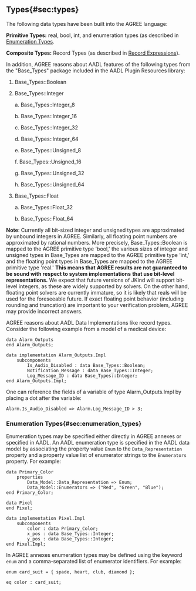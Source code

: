 ## Types{#sec:types}

The following data types have been built into the AGREE language:

**Primitive Types:** real, bool, int, and enumeration types (as described in
[Enumeration Types](03.04-Types.html#sec:enumeration_types).

**Composite Types:** Record Types (as described in
[Record Expressions](03.07-Expressions.html#sec:record_expressions)).

In addition, AGREE reasons about AADL features of the following types
from the "Base\_Types" package included in the AADL Plugin Resources
library:

1.  Base\_Types::Boolean

2.  Base\_Types::Integer

    a.  Base\_Types::Integer\_8

    b.  Base\_Types::Integer\_16

    c.  Base\_Types::Integer\_32

    d.  Base\_Types::Integer\_64

    e.  Base\_Types::Unsigned\_8

    f.  Base\_Types::Unsigned\_16

    g.  Base\_Types::Unsigned\_32

    h.  Base\_Types::Unsigned\_64

3.  Base\_Types::Float

    a.  Base\_Types::Float\_32

    b.  Base\_Types::Float\_64

**Note**: Currently all bit-sized integer and unsigned types are
approximated by unbound integers in AGREE. Similarly, all floating point
numbers are approximated by rational numbers. More precisely,
Base\_Types::Boolean is mapped to the AGREE primitive type 'bool,' the
various sizes of integer and unsigned types in Base\_Types are mapped to
the AGREE primitive type 'int,' and the floating point types in
Base\_Types are mapped to the AGREE primitive type 'real.' **This means
that** **AGREE results are not guaranteed to be sound with respect to
system implementations** **that use bit-level representations.** We
expect that future versions of JKind will support bit-level integers, as
these are widely supported by solvers. On the other hand, floating point
solvers are currently immature, so it is likely that reals will be used
for the foreseeable future. If exact floating point behavior (including
rounding and truncation) are important to your verification problem,
AGREE may provide incorrect answers.

AGREE reasons about AADL
Data Implementations like record types. Consider the following example
from a model of a medical device:

~~~~~
data Alarm_Outputs
end Alarm_Outputs;

data implementation Alarm_Outputs.Impl
    subcomponents
        Is_Audio_Disabled : data Base_Types::Boolean;
        Notification_Message : data Base_Types::Integer;
        Log_Message_ID : data Base_Types::Integer;
end Alarm_Outputs.Impl;
~~~~~

One can reference the fields of a variable of type Alarm\_Outputs.Impl
by placing a dot after the variable:

~~~
Alarm.Is_Audio_Disabled => Alarm.Log_Message_ID > 3;
~~~

### Enumeration Types{#sec:enumeration_types}

Enumeration types may be specified either directly in AGREE annexes or
specified in AADL.  An AADL enumeration type is specified in the AADL
data model by associating the property value `Enum` to the
`Data_Representation` property and a property value list of enumerator
strings to the `Enumerators` property.  For example:

~~~
data Primary_Color
    properties
        Data_Model::Data_Representation => Enum;
        Data_Model::Enumerators => ("Red", "Green", "Blue");
end Primary_Color;

data Pixel
end Pixel;

data implementation Pixel.Impl
    subcomponents
        color : data Primary_Color;
        x_pos : data Base_Types::Integer;
        y_pos : data Base_Types::Integer;
end Pixel.Impl;
~~~

In AGREE annexes enumeration types may be defined using the keyword `enum`
and a comma-separated list of enumerator identifiers.  For example:

~~~
enum card_suit = { spade, heart, club, diamond };

eq color : card_suit;
~~~